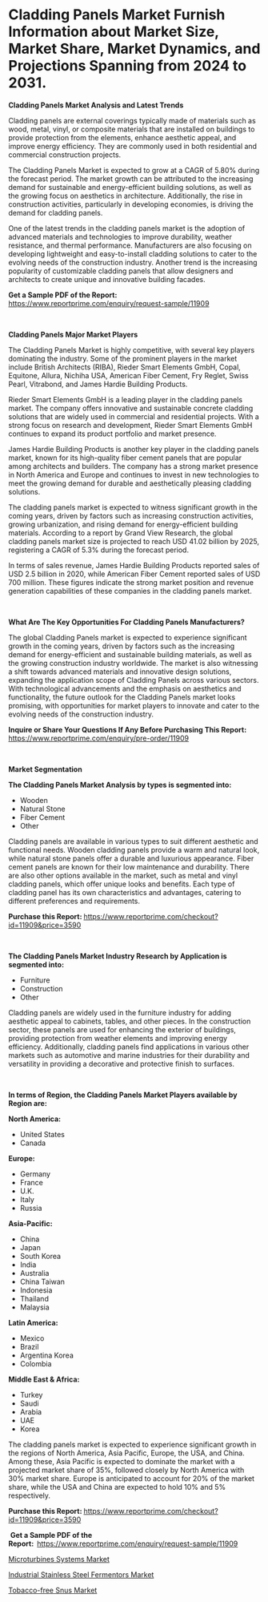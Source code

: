 <p><h1>Cladding Panels Market Furnish Information about Market Size, Market Share, Market Dynamics, and Projections Spanning from 2024 to 2031.</h1></p><p><strong>Cladding Panels Market Analysis and Latest Trends</strong></p>
<p><p>Cladding panels are external coverings typically made of materials such as wood, metal, vinyl, or composite materials that are installed on buildings to provide protection from the elements, enhance aesthetic appeal, and improve energy efficiency. They are commonly used in both residential and commercial construction projects.</p><p>The Cladding Panels Market is expected to grow at a CAGR of 5.80% during the forecast period. The market growth can be attributed to the increasing demand for sustainable and energy-efficient building solutions, as well as the growing focus on aesthetics in architecture. Additionally, the rise in construction activities, particularly in developing economies, is driving the demand for cladding panels.</p><p>One of the latest trends in the cladding panels market is the adoption of advanced materials and technologies to improve durability, weather resistance, and thermal performance. Manufacturers are also focusing on developing lightweight and easy-to-install cladding solutions to cater to the evolving needs of the construction industry. Another trend is the increasing popularity of customizable cladding panels that allow designers and architects to create unique and innovative building facades.</p></p>
<p><strong>Get a Sample PDF of the Report:&nbsp;</strong> <a href="https://www.reportprime.com/enquiry/request-sample/11909">https://www.reportprime.com/enquiry/request-sample/11909</a></p>
<p>&nbsp;</p>
<p><strong>Cladding Panels Major Market Players</strong></p>
<p><p>The Cladding Panels Market is highly competitive, with several key players dominating the industry. Some of the prominent players in the market include British Architects (RIBA), Rieder Smart Elements GmbH, Copal, Equitone, Allura, Nichiha USA, American Fiber Cement, Fry Reglet, Swiss Pearl, Vitrabond, and James Hardie Building Products.</p><p>Rieder Smart Elements GmbH is a leading player in the cladding panels market. The company offers innovative and sustainable concrete cladding solutions that are widely used in commercial and residential projects. With a strong focus on research and development, Rieder Smart Elements GmbH continues to expand its product portfolio and market presence.</p><p>James Hardie Building Products is another key player in the cladding panels market, known for its high-quality fiber cement panels that are popular among architects and builders. The company has a strong market presence in North America and Europe and continues to invest in new technologies to meet the growing demand for durable and aesthetically pleasing cladding solutions.</p><p>The cladding panels market is expected to witness significant growth in the coming years, driven by factors such as increasing construction activities, growing urbanization, and rising demand for energy-efficient building materials. According to a report by Grand View Research, the global cladding panels market size is projected to reach USD 41.02 billion by 2025, registering a CAGR of 5.3% during the forecast period.</p><p>In terms of sales revenue, James Hardie Building Products reported sales of USD 2.5 billion in 2020, while American Fiber Cement reported sales of USD 700 million. These figures indicate the strong market position and revenue generation capabilities of these companies in the cladding panels market.</p></p>
<p>&nbsp;</p>
<p><strong>What Are The Key Opportunities For Cladding Panels Manufacturers?</strong></p>
<p><p>The global Cladding Panels market is expected to experience significant growth in the coming years, driven by factors such as the increasing demand for energy-efficient and sustainable building materials, as well as the growing construction industry worldwide. The market is also witnessing a shift towards advanced materials and innovative design solutions, expanding the application scope of Cladding Panels across various sectors. With technological advancements and the emphasis on aesthetics and functionality, the future outlook for the Cladding Panels market looks promising, with opportunities for market players to innovate and cater to the evolving needs of the construction industry.</p></p>
<p><strong>Inquire or Share Your Questions If Any Before Purchasing This Report:</strong> <a href="https://www.reportprime.com/enquiry/pre-order/11909">https://www.reportprime.com/enquiry/pre-order/11909</a></p>
<p>&nbsp;</p>
<p><strong>Market Segmentation</strong></p>
<p><strong>The Cladding Panels Market Analysis by types is segmented into:</strong></p>
<p><ul><li>Wooden</li><li>Natural Stone</li><li>Fiber Cement</li><li>Other</li></ul></p>
<p><p>Cladding panels are available in various types to suit different aesthetic and functional needs. Wooden cladding panels provide a warm and natural look, while natural stone panels offer a durable and luxurious appearance. Fiber cement panels are known for their low maintenance and durability. There are also other options available in the market, such as metal and vinyl cladding panels, which offer unique looks and benefits. Each type of cladding panel has its own characteristics and advantages, catering to different preferences and requirements.</p></p>
<p><strong>Purchase this Report:&nbsp;</strong><a href="https://www.reportprime.com/checkout?id=11909&price=3590">https://www.reportprime.com/checkout?id=11909&price=3590</a></p>
<p>&nbsp;</p>
<p><strong>The Cladding Panels Market Industry Research by Application is segmented into:</strong></p>
<p><ul><li>Furniture</li><li>Construction</li><li>Other</li></ul></p>
<p><p>Cladding panels are widely used in the furniture industry for adding aesthetic appeal to cabinets, tables, and other pieces. In the construction sector, these panels are used for enhancing the exterior of buildings, providing protection from weather elements and improving energy efficiency. Additionally, cladding panels find applications in various other markets such as automotive and marine industries for their durability and versatility in providing a decorative and protective finish to surfaces.</p></p>
<p>&nbsp;</p>
<p><strong>In terms of Region, the Cladding Panels Market Players available by Region are:</strong></p>
<p>
    <p> <strong> North America: </strong>
        <ul>
            <li>United States</li>
            <li>Canada</li>
        </ul>
        </p> 
    <p> <strong> Europe: </strong>
        <ul>
            <li>Germany</li>
            <li>France</li>
            <li>U.K.</li>
            <li>Italy</li>
            <li>Russia</li>
        </ul>
        </p> 
    <p> <strong> Asia-Pacific: </strong>
        <ul>
            <li>China</li>
            <li>Japan</li>
            <li>South Korea</li>
            <li>India</li>
            <li>Australia</li>
            <li>China Taiwan</li>
            <li>Indonesia</li>
            <li>Thailand</li>
            <li>Malaysia</li>
        </ul>
        </p> 
    <p> <strong> Latin America: </strong>
        <ul>
            <li>Mexico</li>
            <li>Brazil</li>
            <li>Argentina Korea</li>
            <li>Colombia</li>
        </ul>
        </p> 
    <p> <strong> Middle East & Africa: </strong>
        <ul>
            <li>Turkey</li>
            <li>Saudi</li>
            <li>Arabia</li>
            <li>UAE</li>
            <li>Korea</li>
        </ul>
    </p>
    </p>
<p><p>The cladding panels market is expected to experience significant growth in the regions of North America, Asia Pacific, Europe, the USA, and China. Among these, Asia Pacific is expected to dominate the market with a projected market share of 35%, followed closely by North America with 30% market share. Europe is anticipated to account for 20% of the market share, while the USA and China are expected to hold 10% and 5% respectively.</p></p>
<p><strong>Purchase this Report: </strong><a href="https://www.reportprime.com/checkout?id=11909&price=3590">https://www.reportprime.com/checkout?id=11909&price=3590</a></p>
<p>&nbsp;<strong>Get a Sample PDF of the Report:&nbsp;&nbsp;</strong><a href="https://www.reportprime.com/enquiry/request-sample/11909">https://www.reportprime.com/enquiry/request-sample/11909</a></p>
<p><strong></strong></p>
<p><p><a href="https://view.publitas.com/reportprime-1/microturbines-systems-market-insights-market-players-and-forecast-till-2030/">Microturbines Systems Market</a></p><p><a href="https://view.publitas.com/reportprime-1/industrial-stainless-steel-fermentors-market-size-reflecting-a-forecast-till-2030-market-by-type-by-application-and-by-geography/">Industrial Stainless Steel Fermentors Market</a></p><p><a href="https://view.publitas.com/reportprime-1/tobacco-free-snus-market-size-global-industry-overview-market-segmentation-and-forecast-2023-to-2030/">Tobacco-free Snus Market</a></p></p>